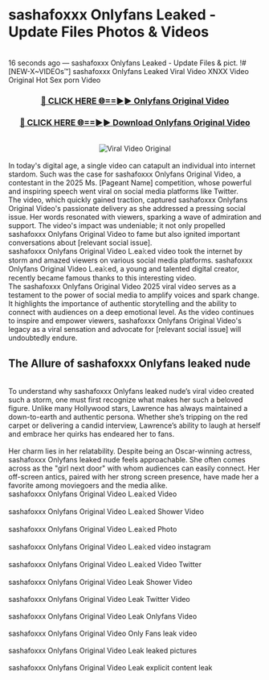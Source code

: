 # sashafoxxx Onlyfans Leaked - Update Files Photos & Videos 
<br>
16 seconds ago — sashafoxxx Onlyfans Leaked - Update Files & pict. !#[NEW-X~VIDEOs™] sashafoxxx Onlyfans Leaked Viral Video XNXX Video Original Hot Sex porn Video
<br>
<div align="center">
<h3><a href="http://freeplayer.one?title=sashafoxxx&ref=25OR" rel="nofollow">🔴 CLICK HERE 🌐==►► Onlyfans Original Video</a></h3>
<h3><a href="http://freeplayer.one?title=sashafoxxx&ref=25OR" rel="nofollow">🔴 CLICK HERE 🌐==►► Download Onlyfans Original Video</a></h3>
<br>
<a href="http://freeplayer.one?title=sashafoxxx&ref=25OR" rel="nofollow" data-target="animated-image.originalLink"><img src="https://i.ibb.co.com/xMMVF88/686577567.gif" alt="Viral Video Original" style="max-width: 100%; display: inline-block;" data-target="animated-image.originalImage"></a>
</div>
<br>
In today's digital age, a single video can catapult an individual into internet stardom. Such was the case for sashafoxxx Onlyfans Original Video, a contestant in the 2025 Ms. [Pageant Name] competition, whose powerful and inspiring speech went viral on social media platforms like Twitter.
<br>
The video, which quickly gained traction, captured sashafoxxx Onlyfans Original Video's passionate delivery as she addressed a pressing social issue. Her words resonated with viewers, sparking a wave of admiration and support. The video's impact was undeniable; it not only propelled sashafoxxx Onlyfans Original Video to fame but also ignited important conversations about [relevant social issue].
<br>
sashafoxxx Onlyfans Original Video L.ea𝚔ed video took the internet by storm and amazed viewers on various social media platforms. sashafoxxx Onlyfans Original Video L.ea𝚔ed, a young and talented digital creator, recently became famous thanks to this interesting video.
<br>
The sashafoxxx Onlyfans Original Video 2025 viral video serves as a testament to the power of social media to amplify voices and spark change. It highlights the importance of authentic storytelling and the ability to connect with audiences on a deep emotional level. As the video continues to inspire and empower viewers, sashafoxxx Onlyfans Original Video's legacy as a viral sensation and advocate for [relevant social issue] will undoubtedly endure.
<br>
<h2>The Allure of sashafoxxx Onlyfans leaked nude</h2>
<br>
To understand why sashafoxxx Onlyfans leaked nude’s viral video created such a storm, one must first recognize what makes her such a beloved figure. Unlike many Hollywood stars, Lawrence has always maintained a down-to-earth and authentic persona. Whether she’s tripping on the red carpet or delivering a candid interview, Lawrence’s ability to laugh at herself and embrace her quirks has endeared her to fans.
<br><br>
Her charm lies in her relatability. Despite being an Oscar-winning actress, sashafoxxx Onlyfans leaked nude feels approachable. She often comes across as the "girl next door" with whom audiences can easily connect. Her off-screen antics, paired with her strong screen presence, have made her a favorite among moviegoers and the media alike.
<br>
sashafoxxx Onlyfans Original Video L.ea𝚔ed Video
<br><br>
sashafoxxx Onlyfans Original Video L.ea𝚔ed Shower Video
<br><br>
sashafoxxx Onlyfans Original Video L.ea𝚔ed Photo
<br><br>
sashafoxxx Onlyfans Original Video L.ea𝚔ed video instagram
<br><br>
sashafoxxx Onlyfans Original Video L.ea𝚔ed Video Twitter
<br><br>
sashafoxxx Onlyfans Original Video Leak Shower Video
<br><br>
sashafoxxx Onlyfans Original Video Leak Twitter Video
<br><br>
sashafoxxx Onlyfans Original Video Leak Onlyfans Video
<br><br>
sashafoxxx Onlyfans Original Video Only Fans leak video
<br><br>
sashafoxxx Onlyfans Original Video Leak leaked pictures
<br><br>
sashafoxxx Onlyfans Original Video Leak explicit content leak
